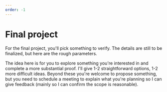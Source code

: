```yaml
---
order: -1
---
```


# Final project

For the final project, you'll pick something to verify. The details are still to be finalized, but here are the rough parameters.

The idea here is for you to explore something you're interested in and complete a more substantial proof. I'll give 1-2 straightforward options, 1-2 more difficult ideas. Beyond these you're welcome to propose something, but you need to schedule a meeting to explain what you're planning so I can give feedback (mainly so I can confirm the scope is reasonable).
